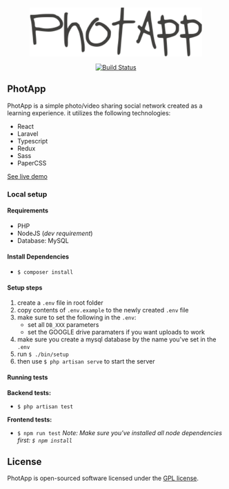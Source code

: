 <p align="center"><img src="./public/photapp.png" width="400" alt="Photapp logo"></p>

<p align="center">
<a href="https://travis-ci.org/kodejuice/photapp"><img src="https://travis-ci.org/kodejuice/photapp.svg?branch=master" alt="Build Status"></a>
</p>

## PhotApp

PhotApp is a simple photo/video sharing social network created as a learning experience. it utilizes the following technologies:

- React
- Laravel
- Typescript
- Redux
- Sass
- PaperCSS

<a href="http://photapp-web.herokuapp.com"> See live demo </a>

### Local setup

#### Requirements
  * PHP
  * NodeJS (_dev requirement_)
  * Database: MySQL

#### Install Dependencies
- `$ composer install`

#### Setup steps
1. create a `.env` file in root folder
2. copy contents of `.env.example` to the newly created `.env` file
4. make sure to set the following in the `.env`:
    - set all `DB_XXX` parameters
    - set the GOOGLE drive paramaters if you want uploads to work
5. make sure you create a mysql database by the name you've set in the `.env`
6. run `$ ./bin/setup`
7. then use `$ php artisan serve` to start the server

#### Running tests

**Backend tests:**
- `$ php artisan test`

**Frontend tests:**
- `$ npm run test`
_Note: Make sure you've installed all node dependencies first: `$ npm install`_



## License

PhotApp is open-sourced software licensed under the [GPL license](https://opensource.org/licenses/GPL-3.0).
